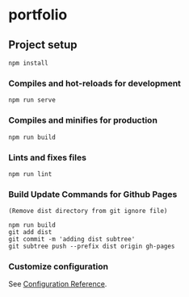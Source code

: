 # portfolio

## Project setup
```
npm install
```

### Compiles and hot-reloads for development
```
npm run serve
```

### Compiles and minifies for production
```
npm run build
```

### Lints and fixes files
```
npm run lint
```

### Build Update Commands for Github Pages
```
(Remove dist directory from git ignore file)

npm run build
git add dist
git commit -m 'adding dist subtree'
git subtree push --prefix dist origin gh-pages
```

### Customize configuration
See [Configuration Reference](https://cli.vuejs.org/config/).
